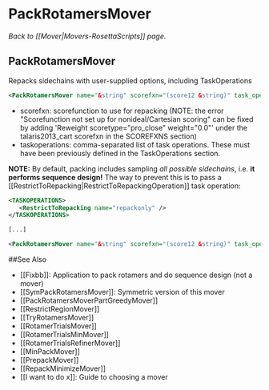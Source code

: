 # PackRotamersMover
*Back to [[Mover|Movers-RosettaScripts]] page.*
## PackRotamersMover

Repacks sidechains with user-supplied options, including TaskOperations


 
```xml
<PackRotamersMover name="&string" scorefxn="(score12 &string)" task_operations="(&string,&string,&string)"/>
```

-   scorefxn: scorefunction to use for repacking (NOTE: the error "Scorefunction not set up for nonideal/Cartesian scoring" can be fixed by adding 'Reweight scoretype="pro_close" weight="0.0"' under the talaris2013_cart scorefxn in the SCOREFXNS section)
-   taskoperations: comma-separated list of task operations. These must have been previously defined in the TaskOperations section.

**NOTE:** By default, packing includes sampling *all possible sidechains*, i.e. **it performs sequence design!**
The way to prevent this is to pass a [[RestrictToRepacking|RestrictToRepackingOperation]] task operation:
```xml
<TASKOPERATIONS>
   <RestrictToRepacking name="repackonly" />
</TASKOPERATIONS>

[...]

<PackRotamersMover name="&string" scorefxn="(score12 &string)" task_operations="repackonly"/>

```

##See Also

* [[Fixbb]]: Application to pack rotamers and do sequence design (not a mover)
* [[SymPackRotamersMover]]: Symmetric version of this mover
* [[PackRotamersMoverPartGreedyMover]]
* [[RestrictRegionMover]]
* [[TryRotamersMover]]
* [[RotamerTrialsMover]]
* [[RotamerTrialsMinMover]]
* [[RotamerTrialsRefinerMover]]
* [[MinPackMover]]
* [[PrepackMover]]
* [[RepackMinimizeMover]]
* [[I want to do x]]: Guide to choosing a mover
